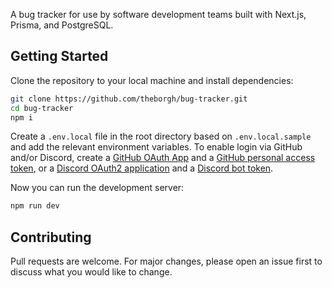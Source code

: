 A bug tracker for use by software development teams built with Next.js, Prisma, and PostgreSQL.

## Getting Started

Clone the repository to your local machine and install dependencies:

```bash
git clone https://github.com/theborgh/bug-tracker.git
cd bug-tracker
npm i
```

Create a `.env.local` file in the root directory based on `.env.local.sample` and add the relevant environment variables. To enable login via GitHub and/or Discord, create a [GitHub OAuth App](https://docs.github.com/en/developers/apps/creating-an-oauth-app) and a [GitHub personal access token](https://docs.github.com/en/github/authenticating-to-github/keeping-your-account-and-data-secure/creating-a-personal-access-token), or a [Discord OAuth2 application](https://discord.com/developers/applications) and a [Discord bot token](https://discord.com/developers/applications).

Now you can run the development server:

```bash
npm run dev
```

## Contributing

Pull requests are welcome. For major changes, please open an issue first to discuss what you would like to change.
